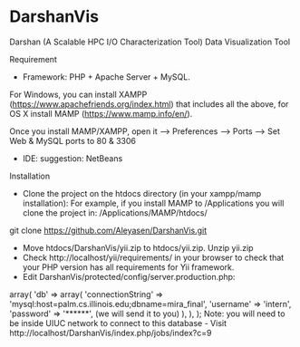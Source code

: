 # DarshanVis
Darshan (A Scalable HPC I/O Characterization Tool) Data Visualization Tool


Requirement
 - Framework: PHP + Apache Server + MySQL. 
  
 
For Windows, you can install XAMPP (https://www.apachefriends.org/index.html) that includes all the above, for OS X install MAMP (https://www.mamp.info/en/). 

Once you install MAMP/XAMPP, open it --> Preferences --> Ports --> Set Web & MySQL ports to 80 & 3306

 - IDE: suggestion: NetBeans
 
Installation
 - Clone the project on the htdocs directory (in your xampp/mamp installation): For example, if you install MAMP to /Applications you will clone the project in: /Applications/MAMP/htdocs/
 
 git clone https://github.com/Aleyasen/DarshanVis.git
 
 - Move htdocs/DarshanVis/yii.zip to htdocs/yii.zip.  Unzip yii.zip
 - Check http://localhost/yii/requirements/ in your browser to check that your PHP version has all requirements for Yii framework.
 - Edit DarshanVis/protected/config/server.production.php: 
 <?php
return array(
    // application components
    'components' => array(
        'db' => array(
            'connectionString' => 'mysql:host=palm.cs.illinois.edu;dbname=mira_final',
            'username' => 'intern',
            'password' => '******',  (we will send it to you)
        ),
    ),
);
 Note: you will need to be inside UIUC network to connect to this database

 - Visit http://localhost/DarshanVis/index.php/jobs/index?c=9
